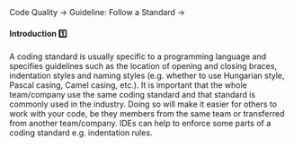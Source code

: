 <link rel="stylesheet" href="{{baseUrl}}/css/textbook.css">

<div class="website-content">

<div id="path">Code Quality &rarr; Guideline: Follow a Standard &rarr;</div>

<div id="title">

#### Introduction :one:

</div>

<div id="body">

A coding standard is usually specific to a programming language and specifies guidelines such as the location of opening and closing braces, indentation styles and naming styles (e.g. whether to use Hungarian style, Pascal casing, Camel casing, etc.). It is important that the whole team/company use the same coding standard and that standard is commonly used in the industry. Doing so will make it easier for others to work with your code, be they members from the same team or transferred from another team/company. IDEs can help to enforce some parts of a coding standard e.g. indentation rules.

</div>

<div id="extras">

<include src="exercises.md" />

<div>

</div>
